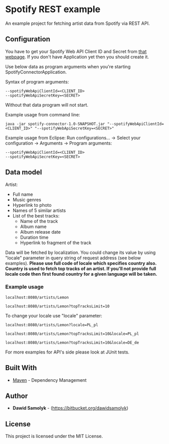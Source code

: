 # Spotify REST example

An example project for fetching artist data from Spotify via REST API.

## Configuration

You have to get your Spotify Web API Client ID and Secret from [that webpage](https://developer.spotify.com/my-applications). If you don't have Application yet then you should create it.

Use below data as program arguments when you're starting SpotifyConnectorApplication. 

Syntax of program arguments:
```
--spotifyWebApiClientId=<CLIENT_ID>
--spotifyWebApiSecretKey=<SECRET>
```

Without that data program will not start.

Example usage from command line:
```
java -jar spotify-connector-1.0-SNAPSHOT.jar "--spotifyWebApiClientId=<CLIENT_ID>" "--spotifyWebApiSecretKey=<SECRET>"
```

Example usage from Eclipse:
Run configurations... -> Select your configuration -> Arguments -> Program arguments:
```
--spotifyWebApiClientId=<CLIENT_ID>
--spotifyWebApiSecretKey=<SECRET>
```

## Data model

Artist:
- Full name
- Music genres
- Hyperlink to photo
- Names of 5 similar artists
- List of the best tracks:
	* Name of the track
	* Album name
	* Album release date
	* Duration time
	* Hyperlink to fragment of the track
	
Data will be fetched by localization. You could change its value by using "locale" parameter in query string of request address (see below examples). **Please use full code of locale which specifies country also. Country is used to fetch top tracks of an artist. If you'll not provide full locale code then first found country for a given language will be taken.**

### Example usage

```
localhost:8080/artists/Lemon
```

```
localhost:8080/artists/Lemon?topTracksLimit=10
```

To change your locale use "locale" parameter:

```
localhost:8080/artists/Lemon?locale=PL_pl
```

```
localhost:8080/artists/Lemon?topTracksLimit=10&locale=PL_pl
```
```
localhost:8080/artists/Lemon?topTracksLimit=10&locale=DE_de
```

For more examples for API's side please look at JUnit tests.

## Built With

* [Maven](https://maven.apache.org/) - Dependency Management

## Author

* **Dawid Samolyk** - (https://bitbucket.org/dawidsamolyk)

## License

This project is licensed under the MIT License.